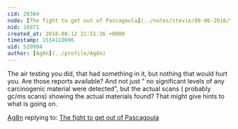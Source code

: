 ```yaml
---
cid: 20384
node: [The fight to get out of Pascagoula](../notes/stevie/08-06-2018/the-fight-to-get-out-of-pascagoula)
nid: 16871
created_at: 2018-08-12 21:51:36 +0000
timestamp: 1534110696
uid: 520994
author: [Ag8n](../profile/Ag8n)
---
```


The air testing you did, that had something in it, but nothing that would hurt you.   Are those reports available?  And not just " no significant levels of any carcinogenic material were detected", but the actual scans ( probably gc/ms scans) showing the actual materials found?  That might give hints to what is going on.

[Ag8n](../profile/Ag8n) replying to: [The fight to get out of Pascagoula](../notes/stevie/08-06-2018/the-fight-to-get-out-of-pascagoula)

